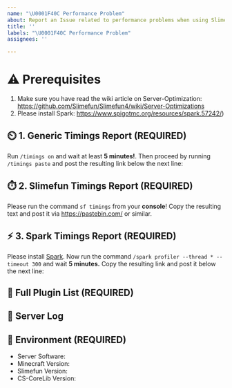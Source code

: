 ```yaml
---
name: "\U0001F40C Performance Problem"
about: Report an Issue related to performance problems when using Slimefun 4.
title: ''
labels: "\U0001F40C Performance Problem"
assignees: ''

---
```


<!-- FILL IN THE FORM BELOW AND READ IT CAREFULLY -->
<!-- Make sure to install Spark and follow the steps carefully to ensure that we can give you the best response possible. -->

# :warning: Prerequisites
1. Make sure you have read the wiki article on Server-Optimization: 
   https://github.com/Slimefun/Slimefun4/wiki/Server-Optimizations
2. Please install Spark: 
   https://www.spigotmc.org/resources/spark.57242/)

## :timer_clock: 1. Generic Timings Report (REQUIRED)
Run `/timings on` and wait at least **5 minutes!**.
Then proceed by running `/timings paste` and post the resulting link below the next line:
<!-- Post your link below this line -->


## :stopwatch: 2. Slimefun Timings Report (REQUIRED)
Please run the command `sf timings` from your **console**!
Copy the resulting text and post it via https://pastebin.com/ or similar.
<!-- Post your link below this line -->


## :zap: 3. Spark Timings Report (REQUIRED)
Please install [Spark](https://www.spigotmc.org/resources/spark.57242/).
Now run the command `/spark profiler --thread * --timeout 300` and wait **5 minutes.**
Copy the resulting link and post it below the next line:
<!-- Post your link below this line -->


## :minidisc: Full Plugin List (REQUIRED)
<!-- Please run "/plugins" and show us the full list of plugins you have installed. -->
<!-- This is very important for us to put your data into context. -->
<!-- Start writing below this line -->


## :scroll: Server Log
<!-- Take a look at your Server Log and post any errors you can find via https://pastebin.com/ -->
<!-- If you are unsure about it, post your full log, you can find it under /logs/latest.log -->
<!-- Paste your link(s) below this line -->


## :compass: Environment (REQUIRED)
<!-- Any info without the exact version numbers will be closed! -->
<!-- "latest" IS NOT A VERSION NUMBER. -->
<!-- We recommend running "/sf versions" and showing us a screenshot of that. -->
<!-- Make sure that the screenshot covers the entire output of that command. -->

 - Server Software: 
 - Minecraft Version: 
 - Slimefun Version: 
 - CS-CoreLib Version:
